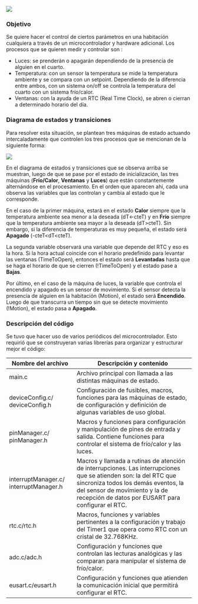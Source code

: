 <img src="/home/carlassaraf/repos/automatizacionInfoII/complementosInforme/Caratula.jpg"  />











### **Objetivo**

Se quiere hacer el control de ciertos parámetros en una habitación cualquiera a través de un microcontrolador y hardware adicional. 
Los procesos que se quieren medir y controlar son :

- Luces: se prenderán o apagarán dependiendo de la presencia de alguien en el cuarto.
- Temperatura: con un sensor la temperatura se mide la temperatura ambiente y se compara con un setpoint. Dependiendo de la diferencia entre ambos, con un sistema on/off se controla la temperatura del cuarto con un sistema frío/calor. 
- Ventanas: con la ayuda de un RTC (Real Time Clock), se abren o cierran a determinado horario del día. 



### **Diagrama de estados y transiciones**

Para resolver esta situación, se plantean tres máquinas de estado actuando intercaladamente que controlen los tres procesos que se mencionan de la siguiente forma:

![](/home/carlassaraf/repos/automatizacionInfoII/complementosInforme/diagramaDeEstados.png)

En el diagrama de estados y transiciones que se observa arriba se muestran, luego de que se pase por el estado de inicialización, las tres máquinas (**Frío/Calor**, **Ventanas** y **Luces**) que están constantemente alternándose en el procesamiento. En el orden que aparecen ahí, cada una observa las variables que las controlan y cambia al estado que le corresponde.

En el caso de la primer máquina, estará en el estado **Calor** siempre que la temperatura ambiente sea menor a la deseada (dT<-cteT) y en **Frío** siempre que la temperatura ambiente sea mayor a la deseada (dT>cteT). Sin embargo, si la diferencia de temperaturas es muy pequeña, el estado será **Apagado** (-cteT<dT<cteT). 

La segunda variable observará una variable que depende del RTC y eso es la hora. Si la hora actual coincide con el horario predefinido para levantar las ventanas (TimeToOpen), entonces el estado será **Levantadas** hasta que se haga el horario de que se cierren (!TimeToOpen) y el estado pase a **Bajas**.

Por último, en el caso de la máquina de luces, la variable que controla el encendido y apagado es un sensor de movimiento. Si el sensor detecta la presencia de alguien en la habitación (Motion), el estado será **Encendido**. Luego de que transcurra un tiempo sin que se detecte movimiento (!Motion), el estado pasa a **Apagado**.



### **Descripción del código**

Se tuvo que hacer uso de varios periódicos del microcontrolador. Esto requirió que se construyeran varias librerías para organizar y estructurar mejor el código:

| Nombre del archivo                     | Descripción y contenido                                      |
| -------------------------------------- | ------------------------------------------------------------ |
| main.c                                 | Archivo principal con llamada a las distintas máquinas de estado. |
| deviceConfig.c/ deviceConfig.h         | Configuración de fusibles, macros, funciones para las máquinas de estado, de configuración y definición de algunas variables de uso global. |
| pinManager.c/ pinManager.h             | Macros y funciones para configuración y manipulación de pines de entrada y salida. Contiene funciones para controlar el sistema de frío/calor y las luces. |
| interruptManager.c/ interruptManager.h | Macros y llamada a rutinas de atención de interrupciones. Las interrupciones que se atienden son: la del RTC que sincroniza todos los demás eventos, la del sensor de movimiento y la de recepción de datos por EUSART para configurar el RTC. |
| rtc.c/rtc.h                            | Macros, funciones y variables pertinentes a la configuración y trabajo del Timer1 que opera como RTC con un cristal de 32.768KHz. |
| adc.c/adc.h                            | Configuración y funciones que controlan las lecturas analógicas y las comparan para manipular el sistema de frío/calor. |
| eusart.c/eusart.h                      | Configuración y funciones que atienden la comunicación inicial que permitirá configurar el RTC. |